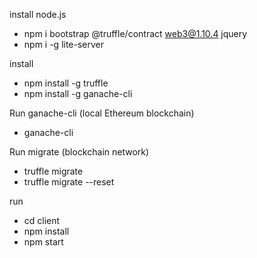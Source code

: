 
install node.js


- npm i bootstrap @truffle/contract web3@1.10.4 jquery
- npm i -g lite-server


install
- npm install -g truffle
- npm install -g ganache-cli

Run ganache-cli (local Ethereum blockchain)
- ganache-cli

Run migrate (blockchain network)
- truffle migrate
- truffle migrate --reset

run
- cd client
- npm install
- npm start